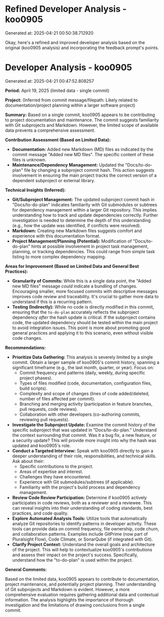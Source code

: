 # Refined Developer Analysis - koo0905
Generated at: 2025-04-21 00:50:38.712920

Okay, here's a refined and improved developer analysis based on the original (koo0905 analysis) and incorporating the feedback prompt's points.

# Developer Analysis - koo0905
Generated at: 2025-04-21 00:47:52.808257

**Period:** April 19, 2025 (limited data - single commit)

**Project:**  (Inferred from commit message/filepath: Likely related to documentation/project planning within a larger software project)

**Summary:** Based on a single commit, koo0905 appears to be contributing to project documentation and maintenance. The commit suggests familiarity with Git subprojects and Markdown. However, the limited scope of available data prevents a comprehensive assessment.

**Contribution Assessment (Based on Limited Data):**

*   **Documentation:** Added new Markdown (MD) files as indicated by the commit message "Added new MD files". The specific content of these files is unknown.
*   **Maintenance/Dependency Management:** Updated the "Docs/to-do-plan" file by changing a subproject commit hash. This action suggests involvement in ensuring the main project tracks the correct version of a dependent subproject or external library.

**Technical Insights (Inferred):**

*   **Git/Subproject Management:** The updated subproject commit hash in "Docs/to-do-plan" indicates familiarity with Git submodules or subtrees for dependency management within a larger Git repository. This implies understanding how to track and update dependencies correctly.  Further investigation is needed to determine the depth of this understanding (e.g., how the update was identified, if conflicts were resolved).
*   **Markdown:** Creating new Markdown files suggests comfort and experience with this documentation format.
*   **Project Management/Planning (Potential):** Modification of "Docs/to-do-plan" hints at possible involvement in project task management, planning, or tracking dependencies.  This could range from simple task listing to more complex dependency mapping.

**Areas for Improvement (Based on Limited Data and General Best Practices):**

*   **Granularity of Commits:** While this is a single data point, the "Added new MD files" message *could* indicate a bundling of changes. Encouraging smaller, more focused commits with descriptive messages improves code review and traceability.  It's crucial to gather more data to understand if this is a recurring pattern.
*   **Testing (Indirectly):** While no code is directly modified in this commit, ensuring that the `to-do-plan` accurately reflects the subproject dependency *after* the hash update is critical.  If the subproject contains code, the updated dependency should be tested within the main project to avoid integration issues. This point is more about promoting good general practices and applying it to this scenario, even without visible code changes.

**Recommendations:**

*   **Prioritize Data Gathering:** This analysis is severely limited by a single commit. Obtain a larger sample of koo0905's commit history, spanning a significant timeframe (e.g., the last month, quarter, or year).  Focus on:
    *   Commit frequency and patterns (daily, weekly, during specific project phases).
    *   Types of files modified (code, documentation, configuration files, build scripts).
    *   Complexity and scope of changes (lines of code added/deleted, number of files affected per commit).
    *   Branching and merging activity (participation in feature branches, pull requests, code reviews).
    *   Collaboration with other developers (co-authoring commits, reviewing pull requests).
*   **Investigate the Subproject Update:** Examine the commit history of the specific subproject that was updated in "Docs/to-do-plan." Understand the context surrounding that commit. Was it a bug fix, a new feature, or a security update? This will provide more insight into why the hash was updated and koo0905's role.
*   **Conduct a Targeted Interview:** Speak with koo0905 directly to gain a deeper understanding of their role, responsibilities, and technical skills. Ask about their:
    *   Specific contributions to the project.
    *   Areas of expertise and interest.
    *   Challenges they have encountered.
    *   Experience with Git submodules/subtrees (if applicable).
    *   Familiarity with the project's build process and dependency management.
*   **Review Code Review Participation:** Determine if koo0905 actively participates in code reviews, both as a reviewer and a reviewee. This can reveal insights into their understanding of coding standards, best practices, and code quality.
*   **Explore Automated Analysis Tools:** Utilize tools that automatically analyze Git repositories to identify patterns in developer activity. These tools can provide data on commit frequency, file ownership, code churn, and collaboration patterns. Examples include GitPrime (now part of Pluralsight Flow), Code Climate, or SonarQube (if integrated with Git).
*   **Clarify Project Context:** Understand the overall goals and architecture of the project. This will help to contextualize koo0905's contributions and assess their impact on the project's success. Specifically, understand how the "to-do-plan" is used within the project.

**General Comments:**

Based on the limited data, koo0905 appears to contribute to documentation, project maintenance, and potentially project planning. Their understanding of Git subprojects and Markdown is evident. However, a more comprehensive evaluation requires gathering additional data and contextual information. The analysis highlights the importance of thorough investigation and the limitations of drawing conclusions from a single commit.
